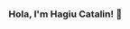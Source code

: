 ### Hola, I'm Hagiu Catalin! 👋

<!--
**Catalin714/Catalin714** is a ✨ _special_ ✨ repository because its `README.md` (this file) appears on your GitHub profile.


- 🔭 I’m currently working on java back-end projects.
- 🌱 I’m currently learning java by doing projects.
- 👯 I’m looking to collaborate with someone who know front-end.
- 🤔 I’m looking for help with front-end development
- 💬 Ask me about blockchain
- 😄 Pronouns: He/His
- ⚡ Fun fact: I don't have a job in it.
-->
